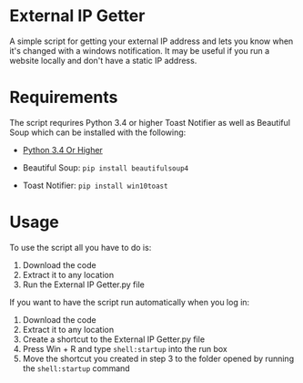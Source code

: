 # External IP Getter
A simple script for getting your external IP address and lets you know when it's changed with a windows notification. It may be useful if you run a website locally and don't have a static IP address.

# Requirements
The script requrires Python 3.4 or higher Toast Notifier as well as Beautiful Soup which can be installed with the following:

- [Python 3.4 Or Higher](https://www.python.org/)

- Beautiful Soup: `pip install beautifulsoup4`

- Toast Notifier: `pip install win10toast`

# Usage
To use the script all you have to do is:
  1) Download the code
  2) Extract it to any location
  3) Run the External IP Getter.py file

If you want to have the script run automatically when you log in:
  1) Download the code
  2) Extract it to any location
  3) Create a shortcut to the External IP Getter.py file
  4) Press Win + R and type `shell:startup` into the run box
  5) Move the shortcut you created in step 3 to the folder opened by running the `shell:startup` command
